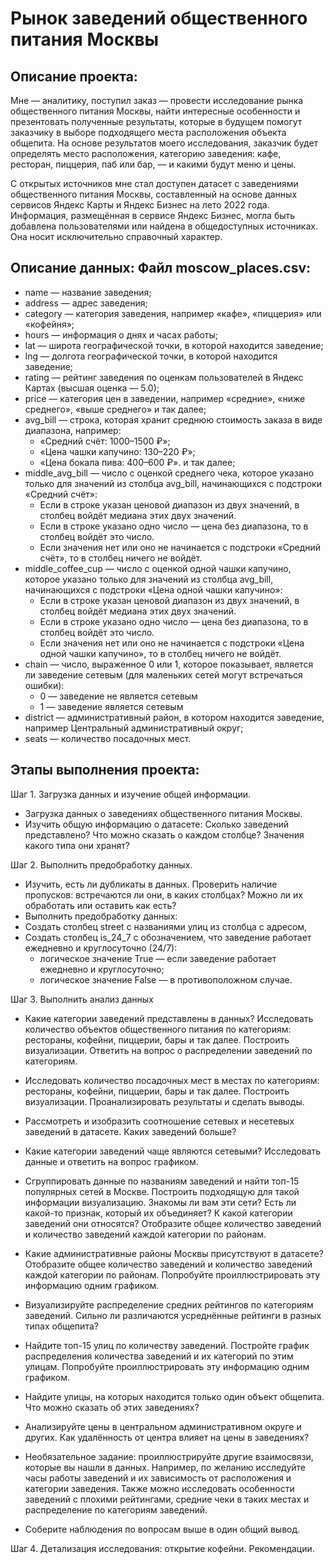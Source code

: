 # Рынок заведений общественного питания Москвы

## Описание проекта:
Мне — аналитику, поступил заказ — провести исследование рынка общественного питания Москвы, найти интересные особенности и презентовать полученные результаты, которые в будущем помогут заказчику в выборе подходящего места расположения объекта общепита. На основе результатов моего исследования, заказчик будет определять место расположения, категорию заведения: кафе, ресторан, пиццерия, паб или бар, — и какими будут меню и цены.

С открытых источников мне стал доступен датасет с заведениями общественного питания Москвы, составленный на основе данных сервисов Яндекс Карты и Яндекс Бизнес на лето 2022 года. Информация, размещённая в сервисе Яндекс Бизнес, могла быть добавлена пользователями или найдена в общедоступных источниках. Она носит исключительно справочный характер.

## Описание данных: Файл moscow_places.csv:
* name — название заведения;
* address — адрес заведения;
* category — категория заведения, например «кафе», «пиццерия» или «кофейня»;
* hours — информация о днях и часах работы;
* lat — широта географической точки, в которой находится заведение;
* lng — долгота географической точки, в которой находится заведение;
* rating — рейтинг заведения по оценкам пользователей в Яндекс Картах (высшая оценка — 5.0);
* price — категория цен в заведении, например «средние», «ниже среднего», «выше среднего» и так далее;
* avg_bill — строка, которая хранит среднюю стоимость заказа в виде диапазона, например:
  * «Средний счёт: 1000–1500 ₽»;
  * «Цена чашки капучино: 130–220 ₽»;
  * «Цена бокала пива: 400–600 ₽». и так далее;
* middle_avg_bill — число с оценкой среднего чека, которое указано только для значений из столбца avg_bill, начинающихся с подстроки «Средний счёт»:
  * Если в строке указан ценовой диапазон из двух значений, в столбец войдёт медиана этих двух значений.
  * Если в строке указано одно число — цена без диапазона, то в столбец войдёт это число.
  * Если значения нет или оно не начинается с подстроки «Средний счёт», то в столбец ничего не войдёт.
* middle_coffee_cup — число с оценкой одной чашки капучино, которое указано только для значений из столбца avg_bill, начинающихся с подстроки «Цена одной чашки капучино»:
  * Если в строке указан ценовой диапазон из двух значений, в столбец войдёт медиана этих двух значений.
  * Если в строке указано одно число — цена без диапазона, то в столбец войдёт это число.
  * Если значения нет или оно не начинается с подстроки «Цена одной чашки капучино», то в столбец ничего не войдёт.
* chain — число, выраженное 0 или 1, которое показывает, является ли заведение сетевым (для маленьких сетей могут встречаться ошибки):
  * 0 — заведение не является сетевым
  * 1 — заведение является сетевым
* district — административный район, в котором находится заведение, например Центральный административный округ;
* seats — количество посадочных мест.

## Этапы выполнения проекта:

 Шаг 1. Загрузка данных и изучение общей информации.

   * Загрузка данных о заведениях общественного питания Москвы.
   * Изучить общую информацию о датасете: Сколько заведений представлено? Что можно сказать о каждом столбце? Значения какого типа они хранят?

 Шаг 2. Выполнить предобработку данных.

   * Изучить, есть ли дубликаты в данных. Проверить наличие пропусков: встречаются ли они, в каких столбцах? Можно ли их обработать или оставить как есть?
   * Выполнить предобработку данных:
   * Создать столбец street с названиями улиц из столбца с адресом,
   * Создать столбец is_24_7 с обозначением, что заведение работает ежедневно и круглосуточно (24/7):
        * логическое значение True — если заведение работает ежедневно и круглосуточно; 
        * логическое значение False — в противоположном случае.

 Шаг 3. Выполнить анализ данных

   * Какие категории заведений представлены в данных? Исследовать количество объектов общественного питания по категориям: рестораны, кофейни, пиццерии, бары и так далее. 
     Построить визуализации. Ответить на вопрос о распределении заведений по категориям.

   * Исследовать количество посадочных мест в местах по категориям: рестораны, кофейни, пиццерии, бары и так далее. Построить визуализации. Проанализировать результаты и сделать 
     выводы.

   * Рассмотреть и изобразить соотношение сетевых и несетевых заведений в датасете. Каких заведений больше?

   * Какие категории заведений чаще являются сетевыми? Исследовать данные и ответить на вопрос графиком.

   * Сгруппировать данные по названиям заведений и найти топ-15 популярных сетей в Москве. Построить подходящую для такой информации визуализацию. Знакомы ли вам эти сети? Есть 
   ли какой-то признак, который их объединяет? К какой категории заведений они относятся? Отобразите общее количество заведений и количество заведений каждой категории по районам.

   * Какие административные районы Москвы присутствуют в датасете? Отобразите общее количество заведений и количество заведений каждой категории по районам. Попробуйте 
   проиллюстрировать эту информацию одним графиком.

   * Визуализируйте распределение средних рейтингов по категориям заведений. Сильно ли различаются усреднённые рейтинги в разных типах общепита?

   * Найдите топ-15 улиц по количеству заведений. Постройте график распределения количества заведений и их категорий по этим улицам. Попробуйте проиллюстрировать эту информацию 
    одним графиком.

   * Найдите улицы, на которых находится только один объект общепита. Что можно сказать об этих заведениях?
   
   * Анализируйте цены в центральном административном округе и других. Как удалённость от центра влияет на цены в заведениях? 
    
   * Необязательное задание: проиллюстрируйте другие взаимосвязи, которые вы нашли в данных. Например, по желанию исследуйте часы работы заведений и их зависимость от 
     расположения и категории заведения. Также можно исследовать особенности заведений с плохими рейтингами, средние чеки в таких местах и распределение по категориям заведений.

  * Соберите наблюдения по вопросам выше в один общий вывод.

Шаг 4. Детализация исследования: открытие кофейни. Рекомендации.
